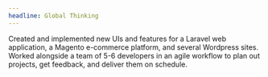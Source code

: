 ```yaml
---
headline: Global Thinking
---
```

Created and implemented new UIs and features for a Laravel web application, a Magento e-commerce platform, and several Wordpress sites. Worked alongside a team of 5-6 developers in an agile workflow to plan out projects, get feedback, and deliver them on schedule.